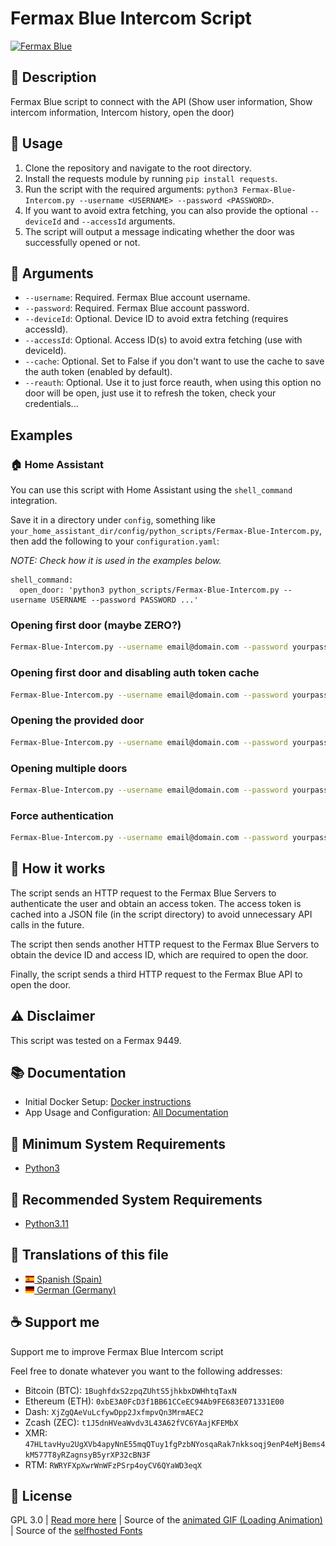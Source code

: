 # Fermax Blue Intercom Script

<a href="#" style="text-align: center;">
 <img src="https://github.com/cvc90/Fermax-Blue-Intercom/assets/76731844/b417dcc5-9b5f-49b2-8084-2e56338ed68e" width="15%" height="15%" alt="Fermax Blue" text-align="center" margin="0 0 0 0">
</a>

## 📑 Description

Fermax Blue script to connect with the API (Show user information, Show intercom information, Intercom history, open the door)

## 📑 Usage

1. Clone the repository and navigate to the root directory.
2. Install the requests module by running `pip install requests`.
3. Run the script with the required arguments: `python3 Fermax-Blue-Intercom.py --username <USERNAME> --password <PASSWORD>`.
4. If you want to avoid extra fetching, you can also provide the optional `--deviceId` and `--accessId` arguments.
5. The script will output a message indicating whether the door was successfully opened or not.

## 📑 Arguments

-   `--username`: Required. Fermax Blue account username.
-   `--password`: Required. Fermax Blue account password.
-   `--deviceId`: Optional. Device ID to avoid extra fetching (requires accessId).
-   `--accessId`: Optional. Access ID(s) to avoid extra fetching (use with deviceId).
-   `--cache`: Optional. Set to False if you don't want to use the cache to save the auth token (enabled by default).
-   `--reauth`: Optional. Use it to just force reauth, when using this option no door will be open, just use it to refresh the token, check your credentials...

## Examples

### 🏠 Home Assistant

You can use this script with Home Assistant using the `shell_command` integration.

Save it in a directory under `config`, something like `your_home_assistant_dir/config/python_scripts/Fermax-Blue-Intercom.py`, then add the following to your `configuration.yaml`:

*NOTE: Check how it is used in the examples below.*

```
shell_command:
  open_door: 'python3 python_scripts/Fermax-Blue-Intercom.py --username USERNAME --password PASSWORD ...'
```

### Opening first door (maybe ZERO?)

```bash
Fermax-Blue-Intercom.py --username email@domain.com --password yourpassword
```

### Opening first door and disabling auth token cache

```bash
Fermax-Blue-Intercom.py --username email@domain.com --password yourpassword --cache False
```

### Opening the provided door

```bash
Fermax-Blue-Intercom.py --username email@domain.com --password yourpassword --deviceId 12345 --accessId '{"subblock": 0, "block": 0, "number": 0}'
```

### Opening multiple doors

```bash
Fermax-Blue-Intercom.py --username email@domain.com --password yourpassword --deviceId 12345 --accessId '{"subblock": 0, "block": 0, "number": 0}' '{"subblock": 1, "block": 1, "number": 1}'
```

### Force authentication

```bash
Fermax-Blue-Intercom.py --username email@domain.com --password yourpassword --reauth
```

## 👷 How it works

The script sends an HTTP request to the Fermax Blue Servers to authenticate the user and obtain an access token. The access token is cached into a JSON file (in the script directory) to avoid unnecessary API calls in the future.

The script then sends another HTTP request to the Fermax Blue Servers to obtain the device ID and access ID, which are required to open the door.

Finally, the script sends a third HTTP request to the Fermax Blue API to open the door.

## ⚠️ Disclaimer

This script was tested on a Fermax 9449.

## 📚 Documentation

- Initial Docker Setup: [Docker instructions](/docs/DOCKER_INSTALLATION.md)
- App Usage and Configuration: [All Documentation](docs/README.md)

## 📑 Minimum System Requirements

- [Python3](https://www.python.org/downloads/)

## 📑 Recommended System Requirements

- [Python3.11](https://www.python.org/downloads/)

## 🏴 Translations of this file

* <a href="README_ES.md">
   <img src="https://github.com/lipis/flag-icons/blob/main/flags/4x3/es.svg" alt="README_ES.md" width="3%" height="3%"> Spanish (Spain)
  </a>

* <a href="README_DE.md">
   <img src="https://github.com/lipis/flag-icons/blob/main/flags/4x3/de.svg" alt="README_DE.md" width="3%" height="3%"> German (Germany)
  </a> 

## ☕ Support me

Support me to improve Fermax Blue Intercom script

Feel free to donate whatever you want to the following addresses:

- Bitcoin (BTC): `1BughfdxS2zpqZUhtS5jhkbxDWHhtqTaxN`
- Ethereum (ETH): `0xbE3A0FcD3f1BB61CCeEC94Ab9FE683E071331E00`
- Dash: `XjZgQAeVuLcfywDpp2JxfmpvQn3MrmAEC2`
- Zcash (ZEC): `t1J5dnHVeaWvdv3L43A62fVC6YAajKFEMbX`
- XMR: `47HLtavHyu2UgXVb4apyNnE55mqQTuy1fgPzbNYosqaRak7nkksoqj9enP4eMjBems4kM577T8yRZagnsyB5yrXP32cBN3F`
- RTM: `RWRYFXpXwrWnWFzPSrp4oyCV6QYaWD3eqX`

## 📑 License
  GPL 3.0 | [Read more here](LICENSE.md) | Source of the [animated GIF (Loading Animation)](https://commons.wikimedia.org/wiki/File:Loading_Animation.gif) | Source of the [selfhosted Fonts](https://github.com/adobe-fonts/source-sans)
